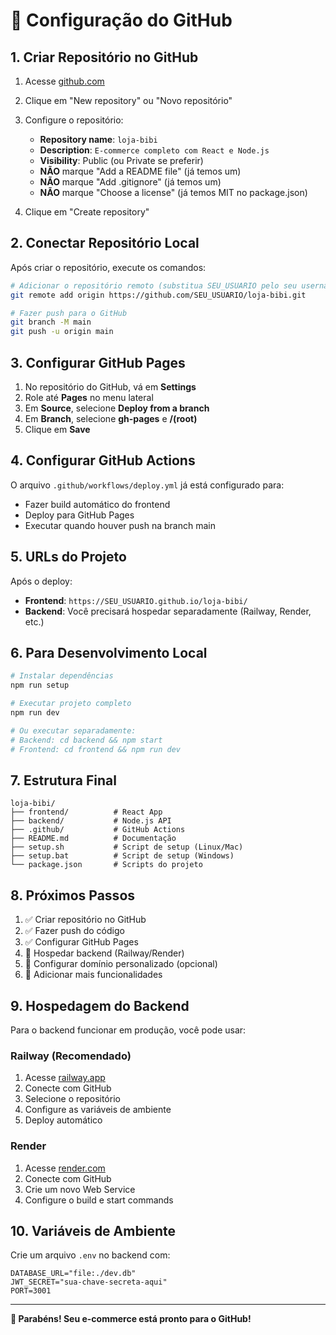# 🚀 Configuração do GitHub

## 1. Criar Repositório no GitHub

1. Acesse [github.com](https://github.com)
2. Clique em "New repository" ou "Novo repositório"
3. Configure o repositório:
   - **Repository name**: `loja-bibi`
   - **Description**: `E-commerce completo com React e Node.js`
   - **Visibility**: Public (ou Private se preferir)
   - **NÃO** marque "Add a README file" (já temos um)
   - **NÃO** marque "Add .gitignore" (já temos um)
   - **NÃO** marque "Choose a license" (já temos MIT no package.json)

4. Clique em "Create repository"

## 2. Conectar Repositório Local

Após criar o repositório, execute os comandos:

```bash
# Adicionar o repositório remoto (substitua SEU_USUARIO pelo seu username)
git remote add origin https://github.com/SEU_USUARIO/loja-bibi.git

# Fazer push para o GitHub
git branch -M main
git push -u origin main
```

## 3. Configurar GitHub Pages

1. No repositório do GitHub, vá em **Settings**
2. Role até **Pages** no menu lateral
3. Em **Source**, selecione **Deploy from a branch**
4. Em **Branch**, selecione **gh-pages** e **/(root)**
5. Clique em **Save**

## 4. Configurar GitHub Actions

O arquivo `.github/workflows/deploy.yml` já está configurado para:
- Fazer build automático do frontend
- Deploy para GitHub Pages
- Executar quando houver push na branch main

## 5. URLs do Projeto

Após o deploy:
- **Frontend**: `https://SEU_USUARIO.github.io/loja-bibi/`
- **Backend**: Você precisará hospedar separadamente (Railway, Render, etc.)

## 6. Para Desenvolvimento Local

```bash
# Instalar dependências
npm run setup

# Executar projeto completo
npm run dev

# Ou executar separadamente:
# Backend: cd backend && npm start
# Frontend: cd frontend && npm run dev
```

## 7. Estrutura Final

```
loja-bibi/
├── frontend/          # React App
├── backend/           # Node.js API
├── .github/           # GitHub Actions
├── README.md          # Documentação
├── setup.sh           # Script de setup (Linux/Mac)
├── setup.bat          # Script de setup (Windows)
└── package.json       # Scripts do projeto
```

## 8. Próximos Passos

1. ✅ Criar repositório no GitHub
2. ✅ Fazer push do código
3. ✅ Configurar GitHub Pages
4. 🔄 Hospedar backend (Railway/Render)
5. 🔄 Configurar domínio personalizado (opcional)
6. 🔄 Adicionar mais funcionalidades

## 9. Hospedagem do Backend

Para o backend funcionar em produção, você pode usar:

### Railway (Recomendado)
1. Acesse [railway.app](https://railway.app)
2. Conecte com GitHub
3. Selecione o repositório
4. Configure as variáveis de ambiente
5. Deploy automático

### Render
1. Acesse [render.com](https://render.com)
2. Conecte com GitHub
3. Crie um novo Web Service
4. Configure o build e start commands

## 10. Variáveis de Ambiente

Crie um arquivo `.env` no backend com:

```env
DATABASE_URL="file:./dev.db"
JWT_SECRET="sua-chave-secreta-aqui"
PORT=3001
```

---

**🎉 Parabéns! Seu e-commerce está pronto para o GitHub!** 